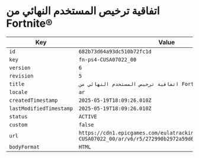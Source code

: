 # اتفاقية ترخيص المستخدم النهائي من Fortnite®

| Key | Value |
| --- | ----- |
| `id` | `682b73d64a93dc510b72fc1d` |
| `key` | `fn-ps4-CUSA07022_00` |
| `version` | `6` |
| `revision` | `5` |
| `title` | `اتفاقية ترخيص المستخدم النهائي من Fortnite®` |
| `locale` | `ar` |
| `createdTimestamp` | `2025-05-19T18:09:26.010Z` |
| `lastModifiedTimestamp` | `2025-05-19T18:09:26.010Z` |
| `status` | `ACTIVE` |
| `custom` | `false` |
| `url` | `https://cdn1.epicgames.com/eulatracking-download/fn-ps4-CUSA07022_00/ar/v6/r5/272990b2972a59d63c61b982be036a64.pdf` |
| `bodyFormat` | `HTML` |
